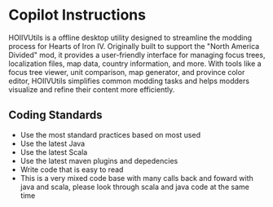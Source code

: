 # Copilot Instructions

HOIIVUtils is a offline desktop utility designed to streamline the modding process for Hearts of Iron IV. Originally built to support the "North America Divided" mod, it provides a user-friendly interface for managing focus trees, localization files, map data, country information, and more. With tools like a focus tree viewer, unit comparison, map generator, and province color editor, HOIIVUtils simplifies common modding tasks and helps modders visualize and refine their content more efficiently.

## Coding Standards

- Use the most standard practices based on most used
- Use the latest Java
- Use the latest Scala
- Use the latest maven plugins and depedencies
- Write code that is easy to read
- This is a very mixed code base with many calls back and foward with java and scala, please look through scala and java code at the same time